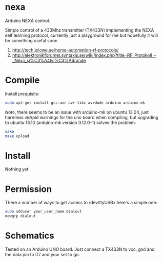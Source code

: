 nexa
====

Arduino NEXA control.

Simple control of a 433Mhz transmitter (TX433N) implementing the NEXA self learning protocol, currently just a playground for me but hopefully
it will be something useful soon.

1. http://tech.jolowe.se/home-automation-rf-protocols/
2. http://elektronikforumet.syntaxis.se/wiki/index.php?title=RF_Protokoll_-_Nexa_sj%C3%A4lvl%C3%A4rande


Compile
=======

Install prequisits:
```bash
sudo apt-get install gcc-avr avr-libc avrdude arduino arduino-mk
```
*Note*, there seems to be an issue with arduino-mk on ubuntu 13.04, just harmless vid/pid warnings
for the uno board when compiling, but upgrading to ubuntu 13.10 (arduino-mk version 0.12.0-1) solves the problem.

```bash
make
make upload
```

Install
=======

Nothing yet.


Permission
==========
There a number of ways to get access to /dev/ttyUSBx here's a simple one:
```bash
sudo adduser your_user_name dialout
newgrp dialout
```

Schematics
==========
Tested on an Arduino UNO board. Just connect a TX433N to vcc, gnd and the data pin to D7 and your set to go.
